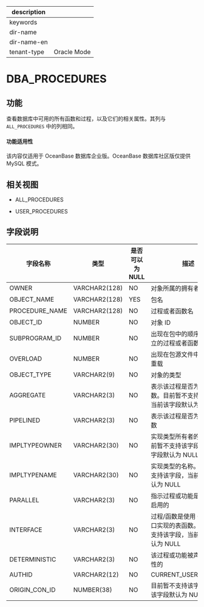 |description||
|---|---|
|keywords||
|dir-name||
|dir-name-en||
|tenant-type|Oracle Mode|

DBA_PROCEDURES 
===================================

功能 
-----------

查看数据库中可用的所有函数和过程，以及它们的相关属性。其列与 `ALL_PROCEDURES` 中的列相同。

  <main id="notice" >
    <h4>功能适用性</h4>
    <p>该内容仅适用于 OceanBase 数据库企业版。OceanBase 数据库社区版仅提供 MySQL 模式。</p>
  </main>

相关视图 
-------------

* ALL_PROCEDURES

  

* USER_PROCEDURES

  




字段说明 
-------------



|    **字段名称**    |    **类型**     | **是否可以为 NULL** |                                                   **描述**                                                    |
|----------------|---------------|----------------|-------------------------------------------------------------------------------------------------------------|
| OWNER          | VARCHAR2(128) | NO             | 对象所属的拥有者                 |
| OBJECT_NAME    | VARCHAR2(128) | YES            | 包名                       |
| PROCEDURE_NAME | VARCHAR2(128) | NO             | 过程或者函数名                  |
| OBJECT_ID      | NUMBER        | NO             | 对象 ID                    |
| SUBPROGRAM_ID  | NUMBER        | NO             | 出现在包中的顺序, 对于独立的过程或者函数该值为 1                                                                                  |
| OVERLOAD       | NUMBER        | NO             | 出现在包源文件中的第几次重载           |
| OBJECT_TYPE    | VARCHAR2(9)   | NO             | 对象的类型                    |
| AGGREGATE      | VARCHAR2(3)   | NO             | 表示该过程是否为聚合函数。目前暂不支持该字段，当前该字段默认为 NO                                                                          |
| PIPELINED      | VARCHAR2(3)   | NO             | 表示该过程是否为管道表函数            |
| IMPLTYPEOWNER  | VARCHAR2(30)  | NO             | 实现类型所有者的名称。目前暂不支持该字段，当前该字段默认为 NULL                                                                          |
| IMPLTYPENAME   | VARCHAR2(30)  | NO             | 实现类型的名称。目前暂不支持该字段，当前该字段默认为 NULL                                                                             |
| PARALLEL       | VARCHAR2(3)   | NO             | 指示过程或功能是否是并行启用的          |
| INTERFACE      | VARCHAR2(3)   | NO             | 过程/函数是使用 ODCI 接口实现的表函数。目前暂不支持该字段，当前该字段默认为 NULL                                                              |
| DETERMINISTIC  | VARCHAR2(3)   | NO             | 该过程或功能被声明为确定性的           |
| AUTHID         | VARCHAR2(12)  | NO             | CURRENT_USER/DEFINER    |
| ORIGIN_CON_ID  | NUMBER(38)    | NO             | 目前暂不支持该字段，当前该字段默认为 NULL  |



